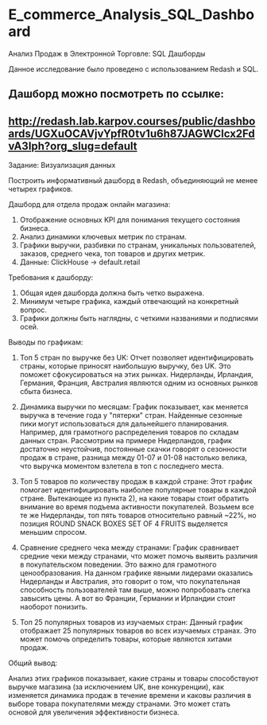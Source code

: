 # E_commerce_Analysis_SQL_Dashboard
Анализ Продаж в Электронной Торговле: SQL Дашборды

Данное исследование было проведено с использованием Redash и SQL.
## Дашборд можно посмотреть по ссылке:
## http://redash.lab.karpov.courses/public/dashboards/UGXuOCAVjvYpfR0tv1u6h87JAGWClcx2FdvA3Iph?org_slug=default



Задание: Визуализация данных

Построить информативный дашборд в Redash, объединяющий не менее четырех графиков.

Дашборд для отдела продаж онлайн магазина:
1) Отображение основных KPI для понимания текущего состояния бизнеса.
2) Анализ динамики ключевых метрик по странам.
3) Графики выручки, разбивки по странам, уникальных пользователей, заказов, среднего чека, топ товаров и других метрик.
4) Данные: ClickHouse → default.retail

Требования к дашборду:
1) Общая идея дашборда должна быть четко выражена.
2) Минимум четыре графика, каждый отвечающий на конкретный вопрос.
3) Графики должны быть наглядны, с четкими названиями и подписями осей.



Выводы по графикам:

1) Топ 5 стран по выручке без UK:
Отчет позволяет идентифицировать страны, которые приносят наибольшую выручку, без UK. Это поможет сфокусироваться на этих рынках. 
Нидерланды, Ирландия, Германия, Франция, Австралия являются одним из основных рынков сбыта бизнеса.

2) Динамика выручки по месяцам:
График показывает, как меняется выручка в течение года у "пятерки" стран. Найденные сезонные пики могут использоваться для дальнейшего планирования. Например, для грамотного распределения товаров по складам данных стран.
Рассмотрим на примере Нидерландов, график достаточно неустойчив, постоянные скачки говорят о сезонности продаж в стране, разница между 01-07 и 01-08 настолько велика, что выручка моментом взлетела в топ с последнего места.  

3) Топ 5 товаров по количеству продаж в каждой стране:
Этот график помогает идентифицировать наиболее популярные товары в каждой стране. Вытекающее из пункта 2), на какие товары стоит обратить внимание во время подъема активности покупателей. 
Возьмем все те же Нидерланды, топ пять товаров относительно равный ~22%, но позиция ROUND SNACK BOXES SET OF 4 FRUITS выделяется меньшим спросом.

4) Сравнение среднего чека между странами:
График сравнивает средние чеки между странами, что может помочь выявить различия в покупательском поведении. Это важно для грамотного ценообразования.
На данном графике явными лидерами оказались Нидерланды и Австралия, это говорит о том, что покупательная способность пользователей там выше, можно попробовать слегка завысить цены. А вот во Франции, Германии и Ирландии стоит наоборот понизить.

5) Топ 25 популярных товаров из изучаемых стран:
Данный график отображает 25 популярных товаров во всех изучаемых странах. Это может помочь определить товары, которые являются хитами продаж.



Общий вывод:

Анализ этих графиков показывает, какие страны и товары способствуют выручке магазина (за исключением UK, вне конкуренции), как изменяется динамика продаж в течение времени и каковы различия в выборе товара покупателями между странами. Это может стать основой для увеличения эффективности бизнеса.
